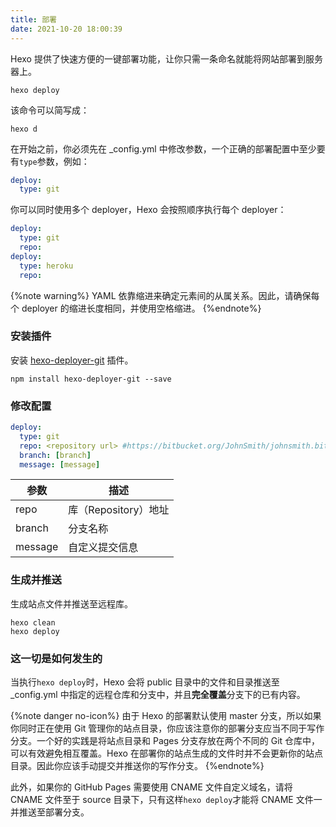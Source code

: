 ```yaml
---
title: 部署
date: 2021-10-20 18:00:39
---
```


Hexo 提供了快速方便的一键部署功能，让你只需一条命名就能将网站部署到服务器上。

```
hexo deploy
```

该命令可以简写成：

```
hexo d
```

在开始之前，你必须先在 _config.yml 中修改参数，一个正确的部署配置中至少要有`type`参数，例如：

```yml
deploy:
  type: git
```

你可以同时使用多个 deployer，Hexo 会按照顺序执行每个 deployer：

```yml
deploy:
  type: git
  repo:
deploy:
  type: heroku
  repo:
```

{%note warning%}
YAML 依靠缩进来确定元素间的从属关系。因此，请确保每个 deployer 的缩进长度相同，并使用空格缩进。
{%endnote%}

### 安装插件

安装 [hexo-deployer-git](https://github.com/hexojs/hexo-deployer-git) 插件。

```
npm install hexo-deployer-git --save
```

### 修改配置

```yml
deploy:
  type: git
  repo: <repository url> #https://bitbucket.org/JohnSmith/johnsmith.bitbucket.io
  branch: [branch]
  message: [message]
```

|参数|描述|
|--|--|
|repo|库（Repository）地址|
|branch|分支名称|
|message|自定义提交信息|

### 生成并推送

生成站点文件并推送至远程库。

```
hexo clean
hexo deploy
```

### 这一切是如何发生的

当执行`hexo deploy`时，Hexo 会将 public 目录中的文件和目录推送至 _config.yml 中指定的远程仓库和分支中，并且**完全覆盖**分支下的已有内容。

{%note danger no-icon%}
由于 Hexo 的部署默认使用 master 分支，所以如果你同时正在使用 Git 管理你的站点目录，你应该注意你的部署分支应当不同于写作分支。一个好的实践是将站点目录和 Pages 分支存放在两个不同的 Git 仓库中，可以有效避免相互覆盖。Hexo 在部署你的站点生成的文件时并不会更新你的站点目录。因此你应该手动提交并推送你的写作分支。
{%endnote%}

此外，如果你的 GitHub Pages 需要使用 CNAME 文件自定义域名，请将 CNAME 文件至于 source 目录下，只有这样`hexo deploy`才能将 CNAME 文件一并推送至部署分支。
